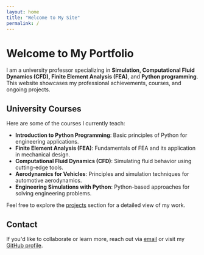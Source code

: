 ```yaml
---
layout: home
title: "Welcome to My Site"
permalink: /
---
```


# Welcome to My Portfolio

I am a university professor specializing in **Simulation, Computational Fluid Dynamics (CFD), Finite Element Analysis (FEA)**, and **Python programming**. This website showcases my professional achievements, courses, and ongoing projects.

## University Courses
Here are some of the courses I currently teach:

- **Introduction to Python Programming**: Basic principles of Python for engineering applications.
- **Finite Element Analysis (FEA)**: Fundamentals of FEA and its application in mechanical design.
- **Computational Fluid Dynamics (CFD)**: Simulating fluid behavior using cutting-edge tools.
- **Aerodynamics for Vehicles**: Principles and simulation techniques for automotive aerodynamics.
- **Engineering Simulations with Python**: Python-based approaches for solving engineering problems.

Feel free to explore the [projects](./courses.md) section for a detailed view of my work.

## Contact
If you'd like to collaborate or learn more, reach out via [email](mailto:diegofreflorez@utp.edu.co) or visit my [GitHub profile](https://github.com/Diego-F-Florez-Trujillo).
